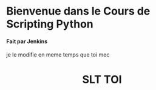 # Bienvenue dans le Cours de Scripting Python
#### Fait par Jenkins

je le modifie en meme temps que toi mec


<div align="center">
	<h1>SLT TOI</h1>
</div>
